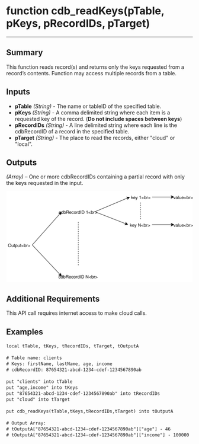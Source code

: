 # function cdb_readKeys(pTable, pKeys, pRecordIDs, pTarget)
---
## Summary
This function reads record(s) and returns only the keys requested from a record’s contents. Function may access multiple records from a table.

## Inputs
* **pTable** *(String)* - The name or tableID of the specified table.
* **pKeys** *(String)* - A comma delimited string where each item is a requested key of the record. (**Do not include spaces between keys**)
* **pRecordIDs** *(String)* - A line delimited string where each line is the cdbRecordID of a record in the specified table.
* **pTarget** *(String)* - The place to read the records, either "cloud" or "local".

## Outputs
*(Array)* – One or more cdbRecordIDs containing a partial record with only the keys requested in the input.

![ReadKeys output diagram](images/ReadKeysOutput.svg)
## Additional Requirements
This API call requires internet access to make cloud calls.

## Examples
```livecodeserver
local tTable, tKeys, tRecordIDs, tTarget, tOutputA

# Table name: clients
# Keys: firstName, lastName, age, income
# cdbRecordID: 87654321-abcd-1234-cdef-1234567890ab

put "clients" into tTable
put "age,income" into tKeys
put "87654321-abcd-1234-cdef-1234567890ab" into tRecordIDs
put "cloud" into tTarget
     
put cdb_readKeys(tTable,tKeys,tRecordIDs,tTarget) into tOutputA

# Output Array:
# tOutputA["87654321-abcd-1234-cdef-1234567890ab"]["age"] - 46
# tOutputA["87654321-abcd-1234-cdef-1234567890ab"]["income"] - 100000
```
